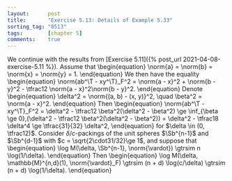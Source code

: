 ```yaml
---
layout:      post
title:       "Exercise 5.13: Details of Example 5.33"
sorting_tag: "0513"
tags:        [chapter 5]
comments:    true
---
```


We continue with the results from [Exercise 5.11]({% post_url 2021-04-08-exercise-5.11 %}).
Assume that
\begin{equation}
    \norm{a} = \norm{b} = \norm{x} = \norm{y} = 1.
\end{equation}
We then have the equality
\begin{equation}
    \norm{ab^\T - xy^\T}\_F^2
    =
        \norm{a - x}^2
        + \norm{b - y}^2
        - \tfrac12 \norm{a - x}^2\norm{b - y}^2.
\end{equation}
Denote
\begin{equation}
    \delta^2 = \norm{(a, b) - (x, y)}^2, \quad
    \beta^2 = \norm{a - x}^2.
\end{equation}
Then
\begin{equation}
    \norm{ab^\T - xy^\T}\_F^2
    = \delta^2 - \tfrac12 \beta^2(\delta^2 - \beta^2)
    \ge \inf\_{\beta \ge 0}\,(\delta^2 - \tfrac12 \beta^2(\delta^2 - \beta^2))
    = \delta^2 - \tfrac18 \delta^4
    \ge \tfrac{31}{32} \delta^2,
\end{equation}
for $\delta \in (0, \tfrac12)$.
Consider $\delta/c$-packings of the unit spheres $\Sb^{n-1}$ and $\Sb^{d-1}$ with $c = \sqrt{2\cdot31/32}\ge 1$, and suppose that
\begin{equation}
    \log M(\delta, \Sb^{n-1}, \norm{\vardot}) \gtrsim n \log(1/\delta).
\end{equation}
Then
\begin{equation}
    \log M(\delta, \mathbb{M}^{n,d}(1), \norm{\vardot}\_F)
    \gtrsim (n + d) \log(c/\delta)
    \gtrsim (n + d) \log(1/\delta).
\end{equation}